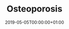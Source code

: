 ---
date: "2019-05-05T00:00:00+01:00"
draft: false
linktitle: NM Junction
menu:
  Orthopaedic Notes:
    parent: Basic Science
    weight: 1
title: Osteoporosis
toc: true
type: docs
weight: 1
---